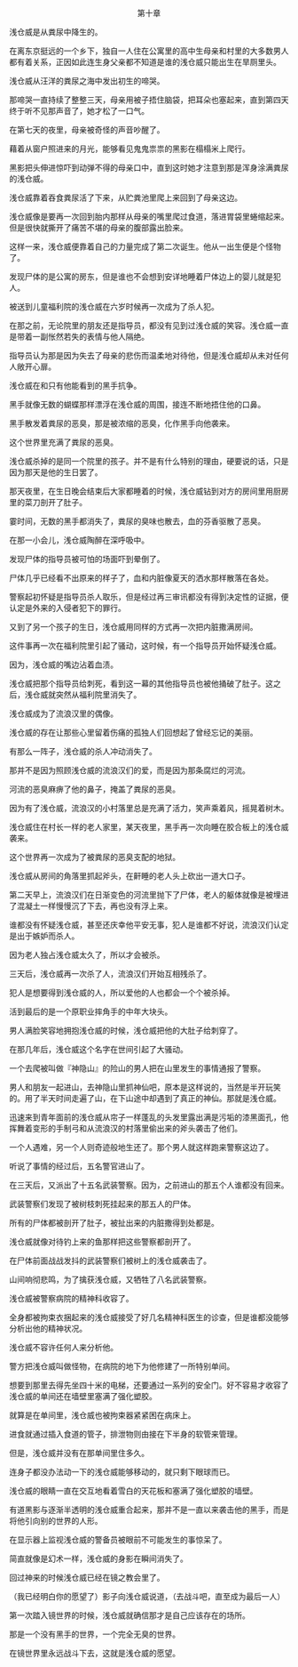 <p align="center">第十章</p>

浅仓威是从粪尿中降生的。

在离东京挺远的一个乡下，独自一人住在公寓里的高中生母亲和村里的大多数男人都有着关系，正因如此连生身父亲都不知道是谁的浅仓威只能出生在旱厕里头。

浅仓威从汪洋的粪尿之海中发出初生的啼哭。

那啼哭一直持续了整整三天，母亲用被子捂住脑袋，把耳朵也塞起来，直到第四天终于听不见那声音了，她才松了一口气。

在第七天的夜里，母亲被奇怪的声音吵醒了。

藉着从窗户照进来的月光，能够看见鬼鬼祟祟的黑影在榻榻米上爬行。

黑影把头伸进惊吓到动弹不得的母亲口中，直到这时她才注意到那是浑身涂满粪尿的浅仓威。

浅仓威靠着吞食粪尿活了下来，从贮粪池里爬上来回到了母亲这边。

浅仓威像是要再一次回到胎内那样从母亲的嘴里爬过食道，落进胃袋里蜷缩起来。但是很快就撕开了痛苦不堪的母亲的腹部露出脸来。

这样一来，浅仓威便靠着自己的力量完成了第二次诞生。他从一出生便是个怪物了。

发现尸体的是公寓的房东，但是谁也不会想到安详地睡着尸体边上的婴儿就是犯人。

被送到儿童福利院的浅仓威在六岁时候再一次成为了杀人犯。

在那之前，无论院里的朋友还是指导员，都没有见到过浅仓威的笑容。浅仓威一直是带着一副怅然若失的表情与他人隔绝。

指导员认为那是因为失去了母亲的悲伤而温柔地对待他，但是浅仓威却从未对任何人敞开心扉。

浅仓威在和只有他能看到的黑手抗争。

黑手就像无数的蝴蝶那样漂浮在浅仓威的周围，接连不断地捂住他的口鼻。

黑手散发着粪尿的恶臭，那是被浓缩的恶臭，化作黑手向他袭来。

这个世界里充满了粪尿的恶臭。

浅仓威杀掉的是同一个院里的孩子。并不是有什么特别的理由，硬要说的话，只是因为那天是他的生日罢了。

那天夜里，在生日晚会结束后大家都睡着的时候，浅仓威钻到对方的房间里用厨房里的菜刀剖开了肚子。

霎时间，无数的黑手都消失了，粪尿的臭味也散去，血的芬香驱散了恶臭。

在那一小会儿，浅仓威陶醉在深呼吸中。

发现尸体的指导员被可怕的场面吓到晕倒了。

尸体几乎已经看不出原来的样子了，血和内脏像夏天的洒水那样散落在各处。

警察起初怀疑是指导员杀人取乐，但是经过再三审讯都没有得到决定性的证据，便认定是外来的入侵者犯下的罪行。

又到了另一个孩子的生日，浅仓威用同样的方式再一次把内脏撒满房间。

这件事再一次在福利院里引起了骚动，这时候，有一个指导员开始怀疑浅仓威。

因为，浅仓威的嘴边沾着血渍。

浅仓威把那个指导员给刺死，看到这一幕的其他指导员也被他捅破了肚子。这之后，浅仓威就突然从福利院里消失了。

浅仓威成为了流浪汉里的偶像。

浅仓威的存在让那些心里留着伤痛的孤独人们回想起了曾经忘记的美丽。

有那么一阵子，浅仓威的杀人冲动消失了。

那并不是因为照顾浅仓威的流浪汉们的爱，而是因为那条腐烂的河流。

河流的恶臭麻痹了他的鼻子，掩盖了粪尿的恶臭。

因为有了浅仓威，流浪汉的小村落里总是充满了活力，笑声乘着风，摇晃着树木。

浅仓威住在村长一样的老人家里，某天夜里，黑手再一次向睡在胶合板上的浅仓威袭来。

这个世界再一次成为了被粪尿的恶臭支配的地狱。

浅仓威从房间的角落里抓起斧头，在鼾睡的老人头上砍出一道大口子。

第二天早上，流浪汉们在日渐变色的河流里抛下了尸体，老人的躯体就像是被埋进了混凝土一样慢慢沉了下去，再也没有浮上来。

谁都没有怀疑浅仓威，甚至还庆幸他平安无事，犯人是谁都不好说，流浪汉们认定是出于嫉妒而杀人。

因为老人独占浅仓威太久了，所以才会被杀。

三天后，浅仓威再一次杀了人，流浪汉们开始互相残杀了。

犯人是想要得到浅仓威的人，所以爱他的人也都会一个个被杀掉。

活到最后的是一个原职业摔角手的中年大块头。

男人满脸笑容地拥抱浅仓威的时候，浅仓威把他的大肚子给刺穿了。

在那几年后，浅仓威这个名字在世间引起了大骚动。

一个去爬被叫做『神隐山』的险山的男人把在山里发生的事情通报了警察。

男人和朋友一起进山，去神隐山里抓神仙吧，原本是这样说的，当然是半开玩笑的。用了半天时间走遍了山，在下山途中却遇到了真正的神仙。那就是浅仓威。

迅速来到青年面前的浅仓威从帘子一样蓬乱的头发里露出满是污垢的漆黑面孔，他挥舞着变形的手制弓和从流浪汉的村落里偷出来的斧头袭击了他们。

一个人遇难，另一个人则奇迹般地生还了。那个男人就这样跑来警察这边了。

听说了事情的经过后，五名警官进山了。

在三天后，又派出了十五名武装警察。因为，之前进山的那五个人谁都没有回来。

武装警察们发现了被树枝刺死挂起来的那五人的尸体。

所有的尸体都被剖开了肚子，被扯出来的内脏撒得到处都是。

浅仓威就像对待钓上来的鱼那样把这些警察都剖开了。

在尸体前面战战发抖的武装警察们被树上的浅仓威袭击了。

山间响彻悲鸣，为了擒获浅仓威，又牺牲了八名武装警察。

浅仓威被警察病院的精神科收容了。

全身都被拘束衣捆起来的浅仓威接受了好几名精神科医生的诊查，但是谁都没能够分析出他的精神状况。

浅仓威不容许任何人来分析他。

警方把浅仓威叫做怪物，在病院的地下为他修建了一所特别单间。

想要到那里去得先坐四十米的电梯，还要通过一系列的安全门。好不容易才收容了浅仓威的单间还在墙壁里塞满了强化塑胶。

就算是在单间里，浅仓威也被拘束器紧紧困在病床上。

进食就通过插入食道的管子，排泄物则由接在下半身的软管来管理。

但是，浅仓威并没有在那单间里住多久。

连身子都没办法动一下的浅仓威能够移动的，就只剩下眼球而已。

浅仓威的眼睛一直在交互地看着雪白的天花板和塞满了强化塑胶的墙壁。

有道黑影与逐渐半透明的浅仓威重合起来，那并不是一直以来袭击他的黑手，而是将他引向别的世界的人形。

在显示器上监视浅仓威的警备员被眼前不可能发生的事惊呆了。

简直就像是幻术一样，浅仓威的身影在瞬间消失了。

回过神来的时候浅仓威已经在镜之教会里了。

（我已经明白你的愿望了）影子向浅仓威说道，（去战斗吧，直至成为最后一人）

第一次踏入镜世界的时候，浅仓威就确信那才是自己应该存在的场所。

那是一个没有黑手的世界，一个完全无臭的世界。

在镜世界里永远战斗下去，这就是浅仓威的愿望。

